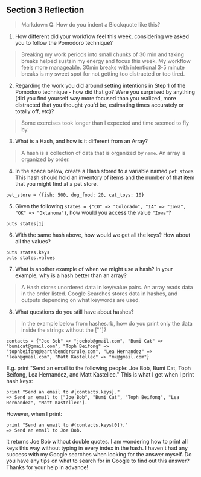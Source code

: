 ## Section 3 Reflection

> Markdown Q: How do you indent a Blockquote like this?

1. How different did your workflow feel this week, considering we asked you to follow the Pomodoro technique?
  > Breaking my work periods into small chunks of 30 min and taking breaks helped sustain my energy and focus this week. My workflow feels more manageable. 30min breaks with intentional 3-5 minute breaks is my sweet spot for not getting too distracted or too tired.

2. Regarding the work you did around setting intentions in Step 1 of the Pomodoro technique - how did that go? Were you surprised by anything (did you find yourself way more focused than you realized, more distracted that you thought you'd be, estimating times accurately or totally off, etc)?
  > Some exercises took longer than I expected and time seemed to fly by.

3. What is a Hash, and how is it different from an Array?
  > A hash is a collection of data that is organized by `name`. An array is organized by order.

4. In the space below, create a Hash stored to a variable named `pet_store`.  This hash should hold an inventory of items and the number of that item that you might find at a pet store.
```
pet_store = {fish: 500, dog_food: 20, cat_toys: 10}
```

5. Given the following `states = {"CO" => "Colorado", "IA" => "Iowa", "OK" => "Oklahoma"}`, how would you access the value `"Iowa"`?
```
puts states[1]
```

6. With the same hash above, how would we get all the keys?  How about all the values?
```
puts states.keys
puts states.values
```

7. What is another example of when we might use a hash?  In your example, why is a hash better than an array?

  > A Hash stores unordered data in key/value pairs. An array reads data in the order listed. Google Searches stores data in hashes, and outputs depending on what keywords are used. 

8. What questions do you still have about hashes?
> In the example below from hashes.rb, how do you print only the data inside the strings without the [""]?
```
contacts = {"Joe Bob" => "joebob@gmail.com", "Bumi Cat" => "bumicat@gmail.com", "Toph Beifong" => "tophbeifong@earthbendersrule.com", "Lea Hernandez" => "leah@gmail.com", "Matt Kastellec" => "mk@gmail.com"}
```
E.g. print "Send an email to the following people: Joe Bob, Bumi Cat, Toph Beifong, Lea Hernandez, and Matt Kastellec."
This is what I get when I print hash.keys:
```
print "Send an email to #{contacts.keys}."
=> Send an email to ["Joe Bob", "Bumi Cat", "Toph Beifong", "Lea Hernandez", "Matt Kastellec"].
```
However, when I print:
```
print "Send an email to #{contacts.keys[0]}."
=> Send an email to Joe Bob.
```
it returns Joe Bob without double quotes. I am wondering how to print all keys this way without typing in every index in the hash. I haven't had any success with my Google searches when looking for the answer myself. Do you have any tips on what to search for in Google to find out this answer? Thanks for your help in advance!
